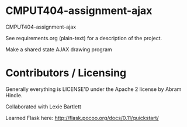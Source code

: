 CMPUT404-assignment-ajax
==============================

CMPUT404-assignment-ajax

See requirements.org (plain-text) for a description of the project.

Make a shared state AJAX drawing program

Contributors / Licensing
========================

Generally everything is LICENSE'D under the Apache 2 license by Abram Hindle.


Collaborated with Lexie Bartlett


Learned Flask here: http://flask.pocoo.org/docs/0.11/quickstart/

